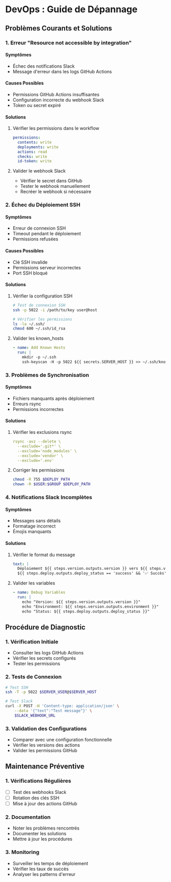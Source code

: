 # DevOps : Guide de Dépannage

## Problèmes Courants et Solutions

### 1. Erreur "Resource not accessible by integration"

#### Symptômes
- Échec des notifications Slack
- Message d'erreur dans les logs GitHub Actions

#### Causes Possibles
- Permissions GitHub Actions insuffisantes
- Configuration incorrecte du webhook Slack
- Token ou secret expiré

#### Solutions
1. Vérifier les permissions dans le workflow
   ```yaml
   permissions:
     contents: write
     deployments: write
     actions: read
     checks: write
     id-token: write
   ```

2. Valider le webhook Slack
   - Vérifier le secret dans GitHub
   - Tester le webhook manuellement
   - Recréer le webhook si nécessaire

### 2. Échec du Déploiement SSH

#### Symptômes
- Erreur de connexion SSH
- Timeout pendant le déploiement
- Permissions refusées

#### Causes Possibles
- Clé SSH invalide
- Permissions serveur incorrectes
- Port SSH bloqué

#### Solutions
1. Vérifier la configuration SSH
   ```bash
   # Test de connexion SSH
   ssh -p 5022 -i /path/to/key user@host
   
   # Vérifier les permissions
   ls -la ~/.ssh/
   chmod 600 ~/.ssh/id_rsa
   ```

2. Valider les known_hosts
   ```yaml
   - name: Add Known Hosts
     run: |
       mkdir -p ~/.ssh
       ssh-keyscan -H -p 5022 ${{ secrets.SERVER_HOST }} >> ~/.ssh/known_hosts
   ```

### 3. Problèmes de Synchronisation

#### Symptômes
- Fichiers manquants après déploiement
- Erreurs rsync
- Permissions incorrectes

#### Solutions
1. Vérifier les exclusions rsync
   ```yaml
   rsync -avz --delete \
     --exclude='.git*' \
     --exclude='node_modules' \
     --exclude='vendor' \
     --exclude='.env'
   ```

2. Corriger les permissions
   ```bash
   chmod -R 755 $DEPLOY_PATH
   chown -R $USER:$GROUP $DEPLOY_PATH
   ```

### 4. Notifications Slack Incomplètes

#### Symptômes
- Messages sans détails
- Formatage incorrect
- Émojis manquants

#### Solutions
1. Vérifier le format du message
   ```yaml
   text: |
     Déploiement ${{ steps.version.outputs.version }} vers ${{ steps.version.outputs.environment }}
     ${{ steps.deploy.outputs.deploy_status == 'success' && '✅ Succès' || '❌ Échec' }}
   ```

2. Valider les variables
   ```yaml
   - name: Debug Variables
     run: |
       echo "Version: ${{ steps.version.outputs.version }}"
       echo "Environment: ${{ steps.version.outputs.environment }}"
       echo "Status: ${{ steps.deploy.outputs.deploy_status }}"
   ```

## Procédure de Diagnostic

### 1. Vérification Initiale
- Consulter les logs GitHub Actions
- Vérifier les secrets configurés
- Tester les permissions

### 2. Tests de Connexion
```bash
# Test SSH
ssh -T -p 5022 $SERVER_USER@$SERVER_HOST

# Test Slack
curl -X POST -H 'Content-type: application/json' \
    --data '{"text":"Test message"}' \
    $SLACK_WEBHOOK_URL
```

### 3. Validation des Configurations
- Comparer avec une configuration fonctionnelle
- Vérifier les versions des actions
- Valider les permissions GitHub

## Maintenance Préventive

### 1. Vérifications Régulières
- [ ] Test des webhooks Slack
- [ ] Rotation des clés SSH
- [ ] Mise à jour des actions GitHub

### 2. Documentation
- Noter les problèmes rencontrés
- Documenter les solutions
- Mettre à jour les procédures

### 3. Monitoring
- Surveiller les temps de déploiement
- Vérifier les taux de succès
- Analyser les patterns d'erreur

